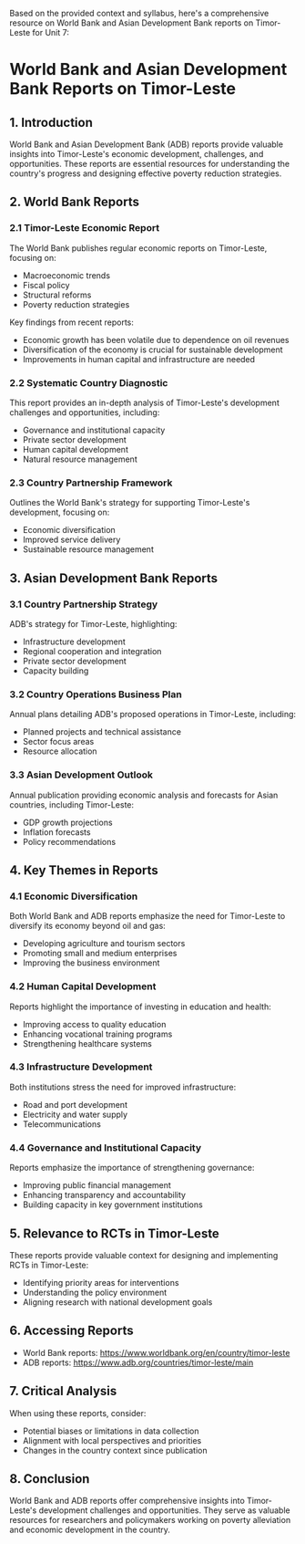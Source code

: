 Based on the provided context and syllabus, here's a comprehensive resource on World Bank and Asian Development Bank reports on Timor-Leste for Unit 7:

# World Bank and Asian Development Bank Reports on Timor-Leste

## 1. Introduction

World Bank and Asian Development Bank (ADB) reports provide valuable insights into Timor-Leste's economic development, challenges, and opportunities. These reports are essential resources for understanding the country's progress and designing effective poverty reduction strategies.

## 2. World Bank Reports

### 2.1 Timor-Leste Economic Report

The World Bank publishes regular economic reports on Timor-Leste, focusing on:
- Macroeconomic trends
- Fiscal policy
- Structural reforms
- Poverty reduction strategies

Key findings from recent reports:
- Economic growth has been volatile due to dependence on oil revenues
- Diversification of the economy is crucial for sustainable development
- Improvements in human capital and infrastructure are needed

### 2.2 Systematic Country Diagnostic

This report provides an in-depth analysis of Timor-Leste's development challenges and opportunities, including:
- Governance and institutional capacity
- Private sector development
- Human capital development
- Natural resource management

### 2.3 Country Partnership Framework

Outlines the World Bank's strategy for supporting Timor-Leste's development, focusing on:
- Economic diversification
- Improved service delivery
- Sustainable resource management

## 3. Asian Development Bank Reports

### 3.1 Country Partnership Strategy

ADB's strategy for Timor-Leste, highlighting:
- Infrastructure development
- Regional cooperation and integration
- Private sector development
- Capacity building

### 3.2 Country Operations Business Plan

Annual plans detailing ADB's proposed operations in Timor-Leste, including:
- Planned projects and technical assistance
- Sector focus areas
- Resource allocation

### 3.3 Asian Development Outlook

Annual publication providing economic analysis and forecasts for Asian countries, including Timor-Leste:
- GDP growth projections
- Inflation forecasts
- Policy recommendations

## 4. Key Themes in Reports

### 4.1 Economic Diversification

Both World Bank and ADB reports emphasize the need for Timor-Leste to diversify its economy beyond oil and gas:
- Developing agriculture and tourism sectors
- Promoting small and medium enterprises
- Improving the business environment

### 4.2 Human Capital Development

Reports highlight the importance of investing in education and health:
- Improving access to quality education
- Enhancing vocational training programs
- Strengthening healthcare systems

### 4.3 Infrastructure Development

Both institutions stress the need for improved infrastructure:
- Road and port development
- Electricity and water supply
- Telecommunications

### 4.4 Governance and Institutional Capacity

Reports emphasize the importance of strengthening governance:
- Improving public financial management
- Enhancing transparency and accountability
- Building capacity in key government institutions

## 5. Relevance to RCTs in Timor-Leste

These reports provide valuable context for designing and implementing RCTs in Timor-Leste:
- Identifying priority areas for interventions
- Understanding the policy environment
- Aligning research with national development goals

## 6. Accessing Reports

- World Bank reports: https://www.worldbank.org/en/country/timor-leste
- ADB reports: https://www.adb.org/countries/timor-leste/main

## 7. Critical Analysis

When using these reports, consider:
- Potential biases or limitations in data collection
- Alignment with local perspectives and priorities
- Changes in the country context since publication

## 8. Conclusion

World Bank and ADB reports offer comprehensive insights into Timor-Leste's development challenges and opportunities. They serve as valuable resources for researchers and policymakers working on poverty alleviation and economic development in the country.